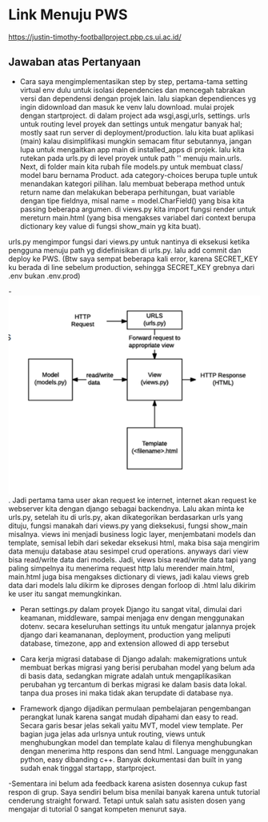 # Link Menuju PWS
https://justin-timothy-footballproject.pbp.cs.ui.ac.id/

## Jawaban atas Pertanyaan
- Cara saya mengimplementasikan step by step,
pertama-tama setting virtual env dulu untuk isolasi dependencies dan mencegah tabrakan versi dan dependensi dengan projek lain. lalu siapkan dependiences yg ingin didownload dan masuk ke venv lalu download. mulai projek dengan startproject. di dalam project ada wsgi,asgi,urls, settings. urls untuk routing level proyek dan settings untuk mengatur banyak hal; mostly saat run server di deployment/production. lalu kita buat aplikasi (main) kalau disimplifikasi mungkin semacam fitur sebutannya, jangan lupa untuk mengaitkan app main di installed_apps di projek. lalu kita rutekan pada urls.py di level proyek untuk  path '' menuju main.urls. Next, di folder main kita rubah file models.py untuk membuat class/ model baru bernama Product. ada category-choices berupa tuple untuk menandakan kategori pilihan. lalu membuat beberapa method untuk return name dan melakukan beberapa perhitungan, buat variable dengan tipe fieldnya, misal name = model.CharField() yang bisa kita passing beberapa argumen. di views.py kita import fungsi render untuk mereturn main.html (yang bisa mengakses variabel dari context berupa dictionary key value di fungsi show_main yg kita buat).

urls.py mengimpor fungsi dari views.py untuk nantinya di eksekusi ketika pengguna menuju path yg didefinisikan di urls.py. lalu add commit dan deploy ke PWS. (Btw saya sempat beberapa kali error, karena SECRET_KEY ku berada di line sebelum production, sehingga SECRET_KEY grebnya dari .env bukan .env.prod)

-![FotoBagan](images/bagankeseluruhan.png). 
Jadi pertama tama user akan request ke internet, internet akan request ke webserver kita dengan django sebagai backendnya. Lalu akan minta ke urls.py, setelah itu di urls.py, akan dikategorikan berdasarkan urls yang dituju, fungsi manakah dari views.py yang dieksekusi, fungsi show_main misalnya. views ini menjadi business logic layer, menjembatani models dan template, semisal lebih dari sekedar eksekusi html, maka bisa saja mengirim data menuju database atau sesimpel crud operations. anyways dari view bisa read/write data dari models. Jadi, views bisa read/write data tapi yang paling simpelnya itu menerima request http lalu merender main.html, main.html juga bisa mengakses dictionary di views, jadi kalau views greb data dari models lalu dikirm ke diproses dengan forloop di .html lalu dikirim ke user itu sangat memungkinkan.

- Peran settings.py dalam proyek Django itu sangat vital, dimulai dari keamanan, middleware, sampai menjaga env dengan menggunakan dotenv. secara keseluruhan settings itu untuk mengatur jalannya projek django dari keamananan, deployment, production yang meliputi database, timezone, app and extension allowed di app tersebut

- Cara kerja migrasi database di Django adalah: makemigrations untuk membuat berkas migrasi yang berisi perubahan model yang belum ada di basis data, sedangkan migrate adalah untuk mengaplikasikan perubahan yg tercantum di berkas migrasi ke dalam basis data lokal. tanpa dua proses ini maka tidak akan terupdate di database nya.

- Framework django dijadikan permulaan pembelajaran pengembangan perangkat lunak karena sangat mudah dipahami dan easy to read. Secara garis besar jelas sekali yaitu MVT, model view template. Per bagian juga jelas ada urlsnya untuk routing, views untuk menghubungkan model dan template kalau di filenya menghubungkan dengan menerima http respons dan send html. Language menggunakan python, easy dibanding c++. Banyak dokumentasi dan built in yang sudah enak tinggal startapp, startproject.

-Sementara ini belum ada feedback karena asisten dosennya cukup fast respon di grup. Saya sendiri belum bisa menilai banyak karena untuk tutorial cenderung straight forward. Tetapi untuk salah satu asisten dosen yang mengajar di tutorial 0 sangat kompeten menurut saya.